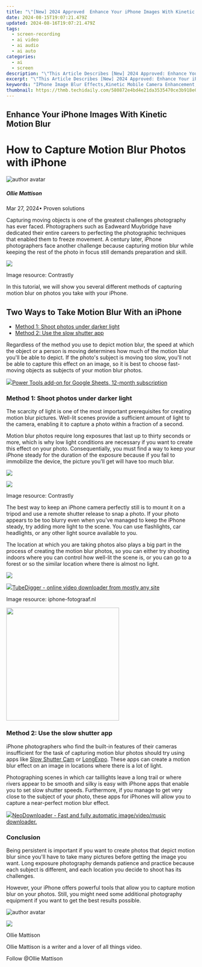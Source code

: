 ```yaml
---
title: "\"[New] 2024 Approved  Enhance Your iPhone Images With Kinetic Motion Blur\""
date: 2024-08-15T19:07:21.479Z
updated: 2024-08-16T19:07:21.479Z
tags: 
  - screen-recording
  - ai video
  - ai audio
  - ai auto
categories: 
  - ai
  - screen
description: "\"This Article Describes [New] 2024 Approved: Enhance Your iPhone Images With Kinetic Motion Blur\""
excerpt: "\"This Article Describes [New] 2024 Approved: Enhance Your iPhone Images With Kinetic Motion Blur\""
keywords: "IPhone Image Blur Effects,Kinetic Mobile Camera Enhancement,Motion Blur iPhones,Dynamic iPhone Photo Smoothing,Kinetic Photography iPhone,IPhone Shake Artistry,Natural iPhone Image Motion"
thumbnail: https://thmb.techidaily.com/580872e4bd4e21da3535470ce3b918e09ae5b8653067a4110ec11928ef11818a.jpg
---
```


## Enhance Your iPhone Images With Kinetic Motion Blur

# How to Capture Motion Blur Photos with iPhone

![author avatar](https://images.wondershare.com/filmora/article-images/ollie-mattison.jpg)

##### Ollie Mattison

 Mar 27, 2024• Proven solutions

Capturing moving objects is one of the greatest challenges photography has ever faced. Photographers such as Eadweard Muybridge have dedicated their entire careers to perfecting the photographic techniques that enabled them to freeze movement. A century later, iPhone photographers face another challenge because capturing motion blur while keeping the rest of the photo in focus still demands preparation and skill.

![](https://images.wondershare.com/filmora/article-images/take-motion-blur-photo-iphone.jpg)

Image resource: Contrastly

In this tutorial, we will show you several different methods of capturing motion blur on photos you take with your iPhone.

## Two Ways to Take Motion Blur With an iPhone

* [Method 1: Shoot photos under darker light](#part1)
* [Method 2: Use the slow shutter app](#part2)

Regardless of the method you use to depict motion blur, the speed at which the object or a person is moving determines how much of the motion blur you'll be able to depict. If the photo's subject is moving too slow, you'll not be able to capture this effect on an image, so it is best to choose fast-moving objects as subjects of your motion blur photos.

<!-- affiliate ads begin -->
<a href="https://secure.2checkout.com/order/checkout.php?PRODS=4721564&QTY=1&AFFILIATE=108875&CART=1"><img src="https://secure.avangate.com/images/merchant/c14a8df1e1b4d5297e9cb30cb34d5a00/products/copy_power-tools-48.png" border="0">Power Tools add-on for Google Sheets, 12-month subscription</a>
<!-- affiliate ads end -->
### Method 1: Shoot photos under darker light

The scarcity of light is one of the most important prerequisites for creating motion blur pictures. Well-lit scenes provide a sufficient amount of light to the camera, enabling it to capture a photo within a fraction of a second.

Motion blur photos require long exposures that last up to thirty seconds or more, which is why low light conditions are necessary if you want to create this effect on your photo. Consequentially, you must find a way to keep your iPhone steady for the duration of the exposure because if you fail to immobilize the device, the picture you'll get will have too much blur.

![](https://images.wondershare.com/filmora/article-images/motion-blur-effect-iphone.jpg)
<!-- affiliate ads begin -->
<a href="https://secure.2checkout.com/order/checkout.php?PRODS=4728277&QTY=1&AFFILIATE=108875&CART=1"><img src="https://secure.avangate.com/images/merchant/f7f07e7dab09533bc71247a5b29a7373/products/1_iDeviceMessageBox.png" border="0"></a>
<!-- affiliate ads end -->

Image resource: Contrastly

The best way to keep an iPhone camera perfectly still is to mount it on a tripod and use a remote shutter release to snap a photo. If your photo appears to be too blurry even when you've managed to keep the iPhone steady, try adding more light to the scene. You can use flashlights, car headlights, or any other light source available to you.

The location at which you are taking photos also plays a big part in the process of creating the motion blur photos, so you can either try shooting indoors where you can control how well-lit the scene is, or you can go to a forest or so the similar location where there is almost no light.

![](https://images.wondershare.com/filmora/article-images/capture-moving-objects.jpg)
<!-- affiliate ads begin -->
<a href="https://secure.2checkout.com/order/checkout.php?PRODS=4572700&QTY=1&AFFILIATE=108875&CART=1"><img src="	https://www.tubedigger.com/wp-content/uploads/2020/08/tubedigger-software-new.png" border="0">TubeDigger - online video downloader from mostly any site</a>
<!-- affiliate ads end -->

Image resource: iphone-fotograaf.nl

<!-- affiliate ads begin -->
<a href="https://coinrule.sjv.io/c/5597632/1958374/18409" target="_top" id="1958374"><img src="//a.impactradius-go.com/display-ad/18409-1958374" border="0" alt="" width="300" height="300"/></a><img height="0" width="0" src="https://imp.pxf.io/i/5597632/1958374/18409" style="position:absolute;visibility:hidden;" border="0" />
<!-- affiliate ads end -->
### Method 2: Use the slow shutter app

iPhone photographers who find the built-in features of their cameras insufficient for the task of capturing motion blur photos should try using apps like [Slow Shutter Cam](https://itunes.apple.com/app/slow-shutter-cam/id357404131?mt=8) or [LongExpo](https://itunes.apple.com/app/longexpo-slow-shutter-and-long-exposure-camera/id594078421?mt=8). These apps can create a motion blur effect on an image in locations where there is a lot of light.

Photographing scenes in which car taillights leave a long trail or where rivers appear to be smooth and silky is easy with iPhone apps that enable you to set slow shutter speeds. Furthermore, if you manage to get very close to the subject of your photo, these apps for iPhones will allow you to capture a near-perfect motion blur effect.

<!-- affiliate ads begin -->
<a href="https://secure.2checkout.com/order/checkout.php?PRODS=4559731&QTY=1&AFFILIATE=108875&CART=1"><img src="http://www.neowise.com/images/nd-ss-w200.jpg" border="0">NeoDownloader - Fast and fully automatic image/video/music downloader. </a>
<!-- affiliate ads end -->
### Conclusion

Being persistent is important if you want to create photos that depict motion blur since you'll have to take many pictures before getting the image you want. Long exposure photography demands patience and practice because each subject is different, and each location you decide to shoot has its challenges.

However, your iPhone offers powerful tools that allow you to capture motion blur on your photos. Still, you might need some additional photography equipment if you want to get the best results possible.

![author avatar](https://images.wondershare.com/filmora/article-images/ollie-mattison.jpg)
<!-- affiliate ads begin -->
<a href="https://estore.winxdvd.com/order/checkout.php?PRODS=12653853&QTY=1&AFFILIATE=108875&CART=1"><img src="https://secure.avangate.com/images/merchant/bcb41ccdc4363c6848a1d760f26c28a0/products/14_videoproc-converter-ai-box.png" border="0"></a>
<!-- affiliate ads end -->

Ollie Mattison

Ollie Mattison is a writer and a lover of all things video.

Follow @Ollie Mattison


<ins class="adsbygoogle"
     style="display:block"
     data-ad-format="autorelaxed"
     data-ad-client="ca-pub-7571918770474297"
     data-ad-slot="1223367746"></ins>



<ins class="adsbygoogle"
     style="display:block"
     data-ad-client="ca-pub-7571918770474297"
     data-ad-slot="8358498916"
     data-ad-format="auto"
     data-full-width-responsive="true"></ins>



